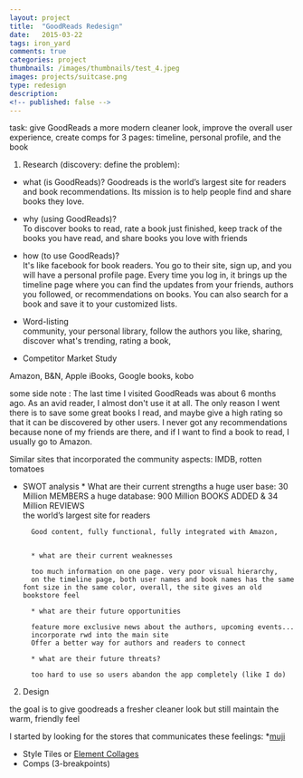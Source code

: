 ```yaml
---
layout: project
title:  "GoodReads Redesign"
date:   2015-03-22 
tags: iron_yard
comments: true
categories: project
thumbnails: /images/thumbnails/test_4.jpeg
images: projects/suitcase.png
type: redesign
description: 
<!-- published: false -->
---
```

task: give GoodReads a more modern cleaner look, improve the overall user experience, create comps for 3 pages: timeline, personal profile, and the book

1. Research (discovery: define the problem):  
* what (is GoodReads)? 
Goodreads is the world’s largest site for readers and book recommendations. Its mission is to help people find and share books they love. 

* why (using GoodReads)?  
To discover books to read, rate a book just finished, keep track of the books you have read, and share books you love with friends  

* how (to use GoodReads)?  
It's like facebook for book readers. You go to their site, sign up, and you will have a personal profile page. Every time you log in, it brings up the timeline page where you can find the updates from your friends, authors you followed, or recommendations on books. You can also search for a book and save it to your customized lists. 

* Word-listing  
community, your personal library, follow the authors you like, sharing, discover what's trending, rating a book, 


* Competitor Market Study

Amazon, B&N, Apple iBooks, Google books, kobo

some side note : The last time I visited GoodReads was about 6 months ago. As an avid reader, I almost don't use it at all. The only reason I went there is to save some great books I read, and maybe give a high rating so that it can be discovered by other users. I never got any recommendations because none of my friends are there, and if I want to find a book to read, I usually go to Amazon. 

Similar sites that incorporated the community aspects:
IMDB, rotten tomatoes  

* SWOT analysis
		* What are their current strengths
		a huge user base: 30 Million MEMBERS
		a huge database: 900 Million BOOKS ADDED & 34 Million REVIEWS  
		the world’s largest site for readers

		Good content, fully functional, fully integrated with Amazon, 


		* what are their current weaknesses

		too much information on one page. very poor visual hierarchy, 
		on the timeline page, both user names and book names has the same font size in the same color, overall, the site gives an old bookstore feel  

		* what are their future opportunities

		feature more exclusive news about the authors, upcoming events...
		incorporate rwd into the main site  
		Offer a better way for authors and readers to connect  

		* what are their future threats?

		too hard to use so users abandon the app completely (like I do)
	
2. Design  

the goal is to give goodreads a fresher cleaner look but still maintain the warm, friendly feel 

I started by looking for the stores that communicates these feelings: 
*[muji](http://www.muji.us/store/?area=header)

* Style Tiles or [Element Collages](http://danielmall.com/articles/rif-element-collages/)
* Comps (3-breakpoints)
